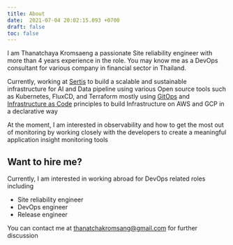 ```yaml
---
title: About
date:  2021-07-04 20:02:15.093 +0700
draft: false
toc: false
---
```


I am Thanatchaya Kromsaeng a passionate Site reliability engineer with more than 4 years experience in the role. You may know me as a DevOps consultant for various company in financial sector in Thailand.

Currently, working at [Sertis](https://www.sertiscorp.com/) to build a scalable and sustainable infrastructure for AI and Data pipeline using various Open source tools such as Kubernetes, FluxCD, and Terraform mostly using [GitOps](https://www.weave.works/technologies/gitops/) and [Infrastructure as Code](https://en.wikipedia.org/wiki/Infrastructure_as_code) principles to build Infrastructure on AWS and GCP in a declarative way

At the moment, I am interested in observability and how to get the most out of monitoring by working closely with the developers to create a meaningful application insight monitoring tools

## Want to hire me?

Currently, I am interested in working abroad for DevOps related roles including

- Site reliability engineer
- DevOps engineer
- Release engineer

You can contact me at thanatchakromsang@gmail.com for further discussion
